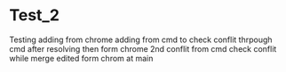 # Test_2
Testing
adding from chrome
adding from cmd to check conflit thrpough cmd 
after resolving then form chrome
2nd conflit from cmd 
check conflit while merge edited form chrom at main 
